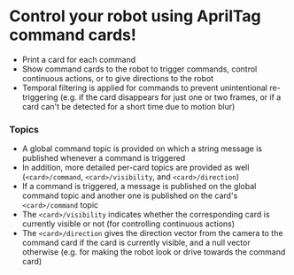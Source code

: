 # Control your robot using AprilTag command cards!
- Print a card for each command
- Show command cards to the robot to trigger commands, control continuous actions, or to give directions to the robot
- Temporal filtering is applied for commands to prevent unintentional re-triggering (e.g. if the card disappears for just one or two frames, or if a card can't be detected for a short time due to motion blur)

### Topics
- A global command topic is provided on which a string message is published whenever a command is triggered
- In addition, more detailed per-card topics are provided as well (`<card>/command`, `<card>/visibility`, and `<card>/direction`)
- If a command is triggered, a message is published on the global command topic and another one is published on the card's `<card>/command` topic
- The `<card>/visibility` indicates whether the corresponding card is currently visible or not (for controlling continuous actions)
- The `<card>/direction` gives the direction vector from the camera to the command card if the card is currently visible, and a null vector otherwise (e.g. for making the robot look or drive towards the command card)